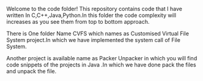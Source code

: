 Welcome to the code folder! This repository contains code that I have written In C,C++,Java,Python.In this folder the code complexity will increases as you see them from top to bottom approach.

There is One folder Name CVFS which names as Customised Virtual File System project.In which we have implemented the system call of File System. 

Another project is available name as Packer Unpacker in which you will find code snippets of the projects in Java .In which we have done pack the files and unpack the file.
